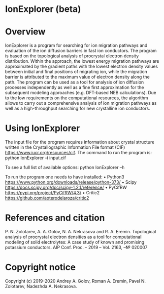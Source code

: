 # IonExplorer (beta)
# Overview
IonExplorer is a program for searching for ion migration pathways and evaluation of the ion diffusion barriers in fast ion conductors. The program is based on the topological analysis of procrystal electron density distribution. Within the approach, the lowest energy migration pathways are approximated by the gradient paths with the lowest electron density values between initial and final positions of migrating ion, while the migration barrier is attributed to the maximum value of electron density along the path. The program can be used as a tool for analysis of ion diffusion processes independently as well as a fine first approximation for the subsequent modeling approaches (e.g. DFT-based NEB calculations). Due to the low requirements on the computational resources, the algorithm allows to carry out a comprehensive analysis of ion migration pathways as well as a high-throughput searching for new crystalline ion conductors.
# Using IonExplorer
The input file for the program requires information about crystal structure written in the Crystallographic Information File format (CIF) https://www.iucr.org/resources/cif. The command to run the program is:
python IonExplorer –i input.cif

To see a full list of available options:
python IonExplorer –h

To run the program one needs to have installed:
•	Python3 https://www.python.org/downloads/release/python-373/
•	Scipy https://docs.scipy.org/doc/scipy-1.2.1/reference/
•	PyCifRW  https://pypi.org/project/PyCifRW/4.3/
•	Critic2 https://github.com/aoterodelaroza/critic2
# References and citation
P. N. Zolotarev, A. A. Golov, N. A. Nekrasova and R. A. Eremin. Topological analysis of procrystal electron densities as a tool for computational modeling of solid electrolytes: A case study of known and promising potassium conductors. AIP Conf. Proc. – 2019 – Vol. 2163, –№ 020007
# Copyright notice
Copyright (c) 2019-2020 Andrey A. Golov, Roman A. Eremin, Pavel N. Zolotarev, Nadezhda A. Nekrasova.

